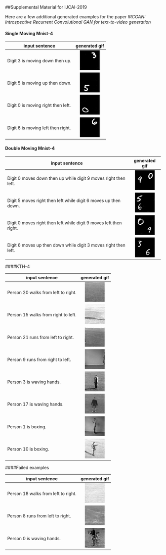 ##Supplemental Material for IJCAI-2019

Here are a few additional generated examples for the paper *IRCGAN: Introspective Recurrent Convolutional GAN for text-to-video generation*

#### Single Moving Mnist-4

| input sentence                     |                       generated gif                       |
| ---------------------------------- | :-------------------------------------------------------: |
| Digit 3 is moving down then up.    |  ![](.\single_s\sGAN9800_03digit3ismovingdownandup.gif)   |
| Digit 5 is moving up then down.    |  ![](.\single_s\sGAN9800_11digit5ismovingupanddown.gif)   |
| Digit 0 is moving right then left. | ![](.\single_s\sGAN8800_11digit0ismovingrightandleft.gif) |
| Digit 6 is moving left then right. | ![](.\single_s\sGAN9200_15digit6ismovingleftandright.gif) |

#### Double Moving Mnist-4

| input sentence                                               |                        generated gif                         |
| ------------------------------------------------------------ | :----------------------------------------------------------: |
| Digit 0 moves down then up while digit 9 moves right then left. | ![](.\double_s\sGAN3600_11digit0isdownthenupwhiledigit9isrightthenleft.gif) |
| Digit 5 moves right then left while digit 6 moves up then down. | ![](.\double_s\sGAN3800_11digit5isrightthenleftwhiledigit6isupthendown.gif) |
| Digit 0 moves right then left while digit 9 moves left then right. | ![](.\double_s\sGAN3800_18digit0isrightthenleftwhiledigit9isleftthenright.gif) |
| Digit 6 moves up then down while digit 3 moves right then left. | ![](.\double_s\sGAN3800_19digit6isupthendownwhiledigit3isrightthenleft.gif) |

####KTH-4

| input sentence                      |                      generated gif                       |
| ----------------------------------- | :------------------------------------------------------: |
| Person 20 walks from left to right. | ![](.\kth_s\sGAN6400_00person20walksfromlefttoright.gif) |
| Person 15 walks from right to left. | ![](.\kth_s\sGAN9800_18person15walksfromrighttoleft.gif) |
| Person 21 runs from left to right.  | ![](.\kth_s\sGAN4400_13person21runsfromlefttoright.gif)  |
| Person 9 runs from right to left.   |  ![](.\kth_s\sGAN9800_17person9runsfromrighttoleft.gif)  |
| Person 3 is waving hands.           |     ![](.\kth_s\sGAN8400_14person3iswavinghands.gif)     |
| Person 17 is waving hands.          |    ![](.\kth_s\sGAN4200_03person17iswavinghands.gif)     |
| Person 1 is boxing.                 |       ![](.\kth_s\sGAN3400_16person1isboxing.gif)        |
| Person 10 is boxing.                |       ![](.\kth_s\sGAN8800_07person10isboxing.gif)       |

####Failed examples

| input sentence                      |                        generated gif                         |
| ----------------------------------- | :----------------------------------------------------------: |
| Person 18 walks from left to right. | ![](.\kth_s\fail\sGAN9600_16person18walksfromlefttoright.gif) |
| Person 8 runs from left to right.   | ![](.\kth_s\fail\sGAN9800_11person8runsfromlefttoright.gif)  |
| Person 0 is waving hands.           |    ![](.\kth_s\fail\sGAN9400_00person0iswavinghands.gif)     |

